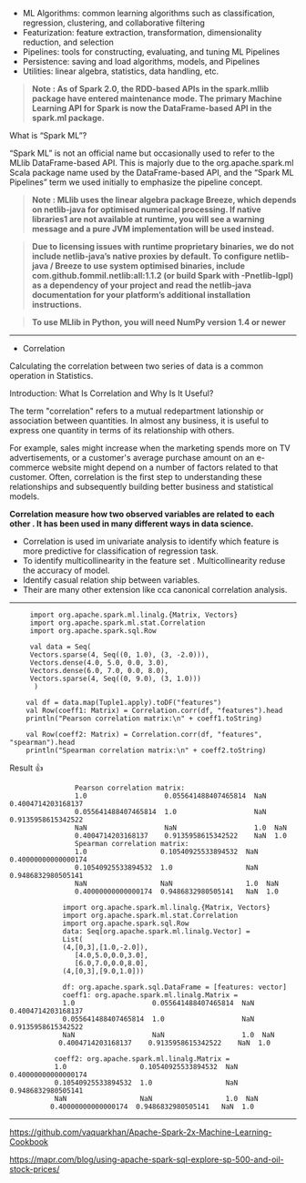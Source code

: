 - ML Algorithms: common learning algorithms such as classification, regression, clustering, and collaborative filtering
- Featurization: feature extraction, transformation, dimensionality reduction, and selection
- Pipelines: tools for constructing, evaluating, and tuning ML Pipelines
- Persistence: saving and load algorithms, models, and Pipelines
- Utilities: linear algebra, statistics, data handling, etc.

> **Note : As of Spark 2.0, the RDD-based APIs in the spark.mllib package have entered maintenance mode. The primary Machine Learning API for Spark is now the DataFrame-based API in the spark.ml package.**


What is “Spark ML”?

“Spark ML” is not an official name but occasionally used to refer to the MLlib DataFrame-based API. This is majorly due to the org.apache.spark.ml Scala package name used by the DataFrame-based API, and the “Spark ML Pipelines” term we used initially to emphasize the pipeline concept.

> **Note : MLlib uses the linear algebra package Breeze, which depends on netlib-java for optimised numerical processing. If native libraries1 are not available at runtime, you will see a warning message and a pure JVM implementation will be used instead.**

> **Due to licensing issues with runtime proprietary binaries, we do not include netlib-java’s native proxies by default. To configure netlib-java / Breeze to use system optimised binaries, include com.github.fommil.netlib:all:1.1.2 (or build Spark with -Pnetlib-lgpl) as a dependency of your project and read the netlib-java documentation for your platform’s additional installation instructions.**

> **To use MLlib in Python, you will need NumPy version 1.4 or newer**


-------------------------------------------------
- Correlation 

Calculating the correlation between two series of data is a common operation in Statistics.

Introduction: What Is Correlation and Why Is It Useful?

The term "correlation" refers to a mutual redepartment lationship or association between quantities. In almost any business, it is useful to express one quantity in terms of its relationship with others.

For example, sales might increase when the marketing spends more on TV advertisements, or a customer's average purchase amount on an e-commerce website might depend on a number of factors related to that customer. Often, correlation is the first step to understanding these relationships and subsequently building better business and statistical models.

**Correlation measure how two observed variables are related to each other . It has been used in many different ways in data science.**

- Correlation is used im univariate analysis to identify which feature is more predictive for classification of regression task.
- To identify multicollinearity in the feature set . Multicollinearity reduse the accuracy of model.
- Identify casual relation ship between variables.
- Their are many other extension like cca canonical correlation analysis.

-----------------------------------------------------------------

         import org.apache.spark.ml.linalg.{Matrix, Vectors}
         import org.apache.spark.ml.stat.Correlation
         import org.apache.spark.sql.Row

         val data = Seq(
         Vectors.sparse(4, Seq((0, 1.0), (3, -2.0))),
         Vectors.dense(4.0, 5.0, 0.0, 3.0),
         Vectors.dense(6.0, 7.0, 0.0, 8.0),
         Vectors.sparse(4, Seq((0, 9.0), (3, 1.0)))
          )

        val df = data.map(Tuple1.apply).toDF("features")
        val Row(coeff1: Matrix) = Correlation.corr(df, "features").head
        println("Pearson correlation matrix:\n" + coeff1.toString)

        val Row(coeff2: Matrix) = Correlation.corr(df, "features", "spearman").head
        println("Spearman correlation matrix:\n" + coeff2.toString)



Result :+1: 

                    Pearson correlation matrix:
                    1.0                   0.055641488407465814  NaN  0.4004714203168137  
                    0.055641488407465814  1.0                   NaN  0.9135958615342522  
                    NaN                   NaN                   1.0  NaN                 
                    0.4004714203168137    0.9135958615342522    NaN  1.0                 
                    Spearman correlation matrix:
                    1.0                  0.10540925533894532  NaN  0.40000000000000174  
                    0.10540925533894532  1.0                  NaN  0.9486832980505141   
                    NaN                  NaN                  1.0  NaN                  
                    0.40000000000000174  0.9486832980505141   NaN  1.0   
               
                 import org.apache.spark.ml.linalg.{Matrix, Vectors}
                 import org.apache.spark.ml.stat.Correlation
                 import org.apache.spark.sql.Row
                 data: Seq[org.apache.spark.ml.linalg.Vector] =
                 List(
                 (4,[0,3],[1.0,-2.0]),
                    [4.0,5.0,0.0,3.0], 
                    [6.0,7.0,0.0,8.0], 
                 (4,[0,3],[9.0,1.0]))

                 df: org.apache.spark.sql.DataFrame = [features: vector]
                 coeff1: org.apache.spark.ml.linalg.Matrix =
                 1.0                   0.055641488407465814  NaN  0.4004714203168137
                 0.055641488407465814  1.0                   NaN  0.9135958615342522
                 NaN                   NaN                   1.0  NaN
                0.4004714203168137    0.9135958615342522    NaN  1.0

               coeff2: org.apache.spark.ml.linalg.Matrix =
               1.0                  0.10540925533894532  NaN  0.40000000000000174
               0.10540925533894532  1.0                  NaN  0.9486832980505141
               NaN                  NaN                  1.0  NaN
              0.40000000000000174  0.9486832980505141   NaN  1.0


-------------------------------------------------------------
https://github.com/vaquarkhan/Apache-Spark-2x-Machine-Learning-Cookbook



https://mapr.com/blog/using-apache-spark-sql-explore-sp-500-and-oil-stock-prices/
